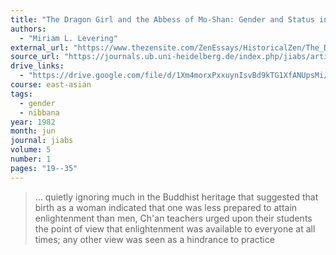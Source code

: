 ```yaml
---
title: "The Dragon Girl and the Abbess of Mo-Shan: Gender and Status in the Ch’an Buddhist Tradition"
authors:
  - "Miriam L. Levering"
external_url: "https://www.thezensite.com/ZenEssays/HistoricalZen/The_Dragon-Girl-and-the-Abbess-of-Mo-Shan.pdf"
source_url: "https://journals.ub.uni-heidelberg.de/index.php/jiabs/article/view/8561/2468"
drive_links:
  - "https://drive.google.com/file/d/1Xm4morxPxxuynIsvBd9kTG1XfANUpsMi/view?usp=drivesdk"
course: east-asian
tags:
  - gender
  - nibbana
year: 1982
month: jun
journal: jiabs
volume: 5
number: 1
pages: "19--35"
---
```


> … quietly  ignoring  much  in  the  Buddhist  heritage  that  suggested  that  birth  as  a  woman  indicated  that  one  was  less  prepared  to  attain  enlightenment  than  men, Ch'an  teachers  urged  upon  their  students  the  point  of  view  that  enlightenment was  available  to  everyone  at  all  times;  any  other  view  was  seen  as  a  hindrance  to  practice

